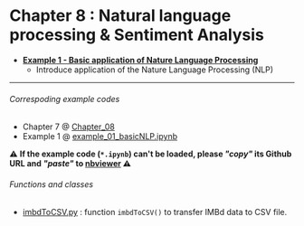 # Chapter 8 : Natural language processing & Sentiment Analysis

- [**Example 1 - Basic application of Nature Language Processing**](https://nbviewer.jupyter.org/github/juifa-tsai/workbook_MachineLearning/blob/master/Machine_Learning_in_Python_SR/Chapter_08/example_01_basicNLP.ipynb?flush_cache=true)
   - Introduce application of the Nature Language Processing (NLP)

---
###### Correspoding example codes
* Chapter 7 @ [Chapter_08](.)
* Example 1 @ [example_01_basicNLP.ipynb](example_01_basicNLP.ipynb)  

:warning: **If the example code (`*.ipynb`) can't be loaded, please *"copy"* its Github URL and *"paste"* to [nbviewer](https://nbviewer.jupyter.org) :warning:**

###### Functions and classes  
* [imbdToCSV.py](imbdToCSV.py) : function `imbdToCSV()` to transfer IMBd data to CSV file.
